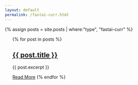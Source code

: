 ```yaml
---
layout: default
permalink: /fastai-curr.html
---
```

{% assign posts = site.posts | where:"type", "fastai-curr" %}


<ul>
  {% for post in posts %}
   <article class = "post">
    <h1><a href="{{ post.url }}">{{ post.title }}</a></h1>
    <div class="entry">
      <p>{{ post.excerpt }}</p>
    </div>
   </article>

<a href="{{ post.url }}" class="read-more">Read More</a>
  {% endfor %}
</ul>